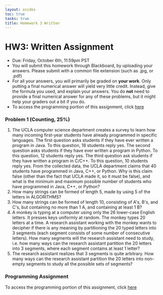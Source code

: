 ```yaml
---
layout: asides
toc: true
tasks: true
title: Homework 3 Written
---
```


# HW3: Written Assignment

+ Due: Friday, October 6th, 11:59pm PST
+ You will submit this homework through Blackboard, by uploading your answers.  Please submit with a common file extension (such as .jpg, or .pdf)
+ For all your answers, you will primarily be graded on **your work**.  Only putting a final numerical answer will yield very little credit.  Instead, give the formula you used, and explain your answers.  You do **not** need to provide a final numerical answer for any of these problems, but it might help your graders out a bit if you do.
+ To access the programming portion of this assignment, click [here](./programming/)

### Problem 1 (Counting, 25%)

1. The UCLA computer science department creates a survey to learn how many incoming first-year students have already programmed in specific languages. The first question asks students if they have ever written a program in Java. To this question, 18 students reply yes. The second question asks students if they have ever written a program in Python. To this question, 12 students reply yes. The third question ask students if they have written a program in C/C++. To this question, 10 students reply yes. From the collected data, the UCLA department claims that 40 students have programmed in Java, C++, or Python. Why is this claim false (other than the fact that UCLA made it, so it must be false), and what is the minimum and maximum possible number of students who have programmed in Java, C++, or Python?
2. How many strings can be formed of length 5, made by using 5 of the letters in ALGORITHMS?
3. How many strings can be formed of length 10, consisting of A's, B's, and C's, but containing no more than 1 A, and containing at least 1 B?
4. A monkey is typing at a computer using only the 26 lower-case English letters.   It presses keys uniformly at random.  The monkey types 20 letters at a time. A research assistant working with the monkey wants to decipher if there is any meaning by partitioning the 20 typed letters into 3 segments (each segment consists of some number of consecutive letters). How many segments will the research assistant need to study, i.e. how many ways can the research assistant partition the 20 letters into 3 segments, where each segment contains at least 1 letter?
5. The research assistant realizes that 3 segments is quite arbitrary. How many ways can the research assistant partition the 20 letters into non-empty segments to study all the possible sets of segments?

### Programming Assignment

To access the programming portion of this assignment, click [here](./programming/)
